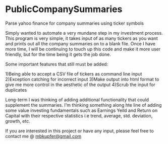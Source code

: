 # PublicCompanySummaries
Parse yahoo finance for company summaries using ticker symbols

Simply wanted to automate a very mundane step in my investment process. This program is very simple, it takes input of as many tickers as you want and prints out all the company summaries on to a blank file. Once I have more time, I will be continuing to touch up this code and make it more user friendly, but for the time being it gets the job done. 

Some important features that still must be added:

1)Being able to accept a CSV file of tickers as command line input
2)Exception catching for incorrect input
3)Make output into html format to give me more control in the aesthetic of the output
4)Scrub the input for duplicates

Long-term I was thinking of adding additional functionality that could supplement the summaries. I'm thinking something along hte line of adding some value investing fundamentals such as Earnings Yeild and Return on Capital with their respective statistics i.e trend, average, std. deviation, growth, etc. 

If you are interested in this project or have any input, please feel free to contact me @ mbkupfer@gmail.com

